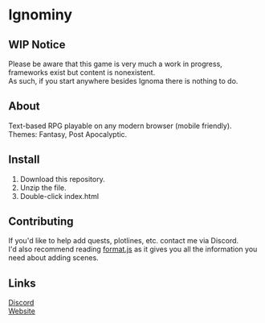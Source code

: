 # Ignominy
## WIP Notice
Please be aware that this game is very much a work in progress, frameworks exist but content is nonexistent.  
As such, if you start anywhere besides Ignoma there is nothing to do.
## About
Text-based RPG playable on any modern browser (mobile friendly).  
Themes: Fantasy, Post Apocalyptic.
## Install
1. Download this repository.
2. Unzip the file.
3. Double-click index.html
## Contributing
If you'd like to help add quests, plotlines, etc. contact me via Discord.  
I'd also recommend reading [format.js](https://github.com/NachoToast/Ignominy/blob/main/js/format.js) as it gives you all the information you need about adding scenes.
## Links
[Discord](https://discord.gg/PEGUcb4)  
[Website](http://ntgc.ddns.net/Ignominy)
